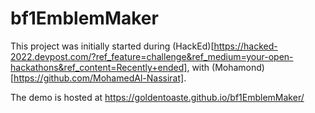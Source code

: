 # bf1EmblemMaker
 
This project was initially started during (HackEd)[https://hacked-2022.devpost.com/?ref_feature=challenge&ref_medium=your-open-hackathons&ref_content=Recently+ended],
with (Mohamond)[https://github.com/MohamedAl-Nassirat].  

The demo is hosted at https://goldentoaste.github.io/bf1EmblemMaker/
